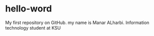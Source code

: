 # hello-word
My first repository on GitHub.
my name is Manar ALharbi.
Information technology student at KSU
